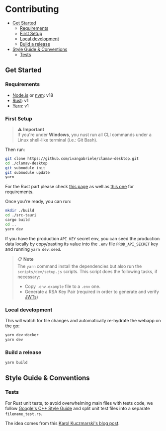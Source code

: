 # Contributing

- [Get Started](#get-started)
  - [Requirements](#requirements)
  - [First Setup](#first-setup)
  - [Local development](#local-development)
  - [Build a release](#build-a-release)
- [Style Guide \& Conventions](#style-guide--conventions)
  - [Tests](#tests)

## Get Started

### Requirements

- [Node.js](https://nodejs.org) or [nvm](https://github.com/nvm-sh/nvm#installing-and-updating): v18
- [Rust](https://www.rust-lang.org/tools/install): v1
- [Yarn](https://yarnpkg.com/getting-started/install): v1

### First Setup

> ⚠️ **Important**  
> If you're under **Windows**, you nust run all CLI commands under a Linux shell-like terminal (i.e.: Git Bash).

Then run:

```sh
git clone https://github.com/ivangabriele/clamav-desktop.git
cd ./clamav-desktop
git submodule init
git submodule update
yarn
```

For the Rust part please check [this page](https://tauri.app/v1/guides/getting-started/prerequisites/#installing)
as well as [this one](https://tauri.app/v1/guides/testing/webdriver/ci/) for requirements.

Once you're ready, you can run:

```sh
mkdir ./build
cd ./src-tauri
cargo build
cd ..
yarn dev
```

If you have the production `API_KEY` secret env, you can seed the production data locally by copy/pasting its value into
the `.env` file `PROD_API_SECRET` key and running `yarn dev:seed`.

> 📋 **Note**  
> The `yarn` command install the dependencies but also run the `scripts/dev/setup.js` scripts. This script does the
> following tasks, if necessary:
>
> - Copy `.env.example` file to a `.env` one.
> - Generate a RSA Key Pair (required in order to generate and verify [JWTs](https://jwt.io))

### Local development

This will watch for file changes and automatically re-hydrate the webapp on the go:

```sh
yarn dev:docker
yarn dev
```

### Build a release

```sh
yarn build
```

## Style Guide & Conventions

### Tests

For Rust unit tests, to avoid overwhelming main files with tests code, we follow 
[Google's C++ Style Guide](https://google.github.io/styleguide/cppguide.html#File_Names) and split unit test files
into a separate `filename_test.rs`.

The idea comes from this [Karol Kuczmarski's blog post](http://xion.io/post/code/rust-unit-test-placement.html).
